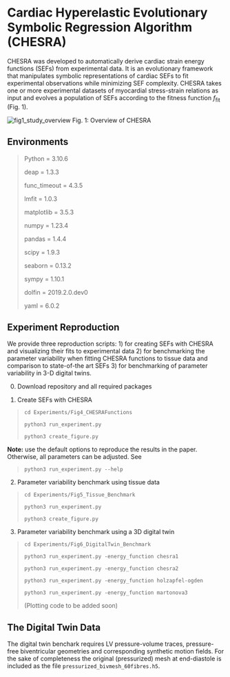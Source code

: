 # Cardiac Hyperelastic Evolutionary Symbolic Regression Algorithm (CHESRA)

CHESRA was developed to automatically derive cardiac strain energy functions (SEFs) from experimental data. 
It is an evolutionary framework that manipulates symbolic representations of cardiac SEFs to fit experimental 
observations while minimizing SEF complexity. CHESRA takes one or more experimental 
datasets of myocardial stress-strain relations as input and evolves a population 
of SEFs according to the fitness function $f_\text{fit}$ (Fig. 1).

![fig1_study_overview](https://github.com/user-attachments/assets/468243bf-c165-4195-a812-063f50011b53)
Fig. 1: Overview of CHESRA

## Environments

>Python = 3.10.6
> 
>deap = 1.3.3
> 
>func_timeout = 4.3.5
>
>lmfit = 1.0.3
> 
>matplotlib = 3.5.3
>
>numpy = 1.23.4
>
>pandas = 1.4.4
> 
>scipy = 1.9.3
> 
>seaborn = 0.13.2
> 
>sympy = 1.10.1
>
>dolfin = 2019.2.0.dev0
>
>yaml = 6.0.2


## Experiment Reproduction

We provide three reproduction scripts: 1) for creating SEFs with CHESRA and visualizing their fits to experimental data
2) for benchmarking the parameter variability when fitting CHESRA functions to tissue data and comparison to state-of-the art SEFs 3) for benchmarking 
of parameter variability in 3-D digital twins. 

0. Download repository and all required packages

1. Create SEFs with CHESRA

>`cd Experiments/Fig4_CHESRAFunctions`
> 
>`python3 run_experiment.py`
> 
>`python3 create_figure.py`
> 
**Note:** use the default options to reproduce the results in the paper. Otherwise, all parameters can be adjusted. See

>`python3 run_experiment.py --help`


2. Parameter variability benchmark using tissue data
>`cd Experiments/Fig5_Tissue_Benchmark`
> 
>`python3 run_experiment.py`
> 
>`python3 create_figure.py`

3. Parameter variability benchmark using a 3D digital twin

>`cd Experiments/Fig6_DigitalTwin_Benchmark`
> 
>`python3 run_experiment.py -energy_function chesra1`
> 
>`python3 run_experiment.py -energy_function chesra2`
> 
>`python3 run_experiment.py -energy_function holzapfel-ogden`
> 
>`python3 run_experiment.py -energy_function martonova3`
> 
> (Plotting code to be added soon)

## The Digital Twin Data
The digital twin benchark requires LV pressure-volume traces, pressure-free biventricular geometries and corresponding synthetic motion fields. For the sake of completeness the original (pressurized) mesh at end-diastole is included as the file `pressurized_bivmesh_60fibres.h5`.

